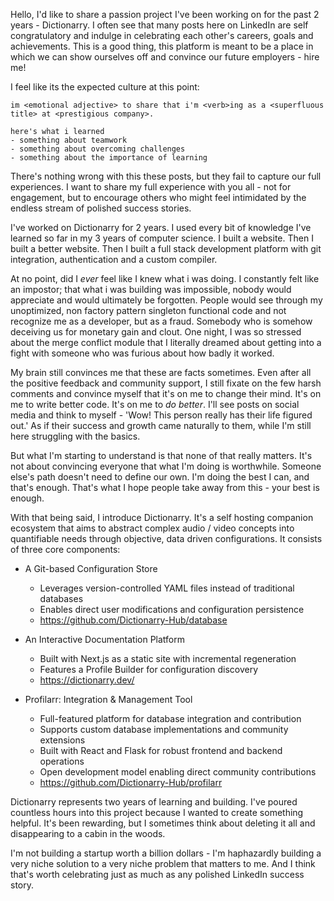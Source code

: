 Hello, I'd like to share a passion project I've been working on for the past 2 years - Dictionarry. I often see that many posts here on LinkedIn are self congratulatory and indulge in celebrating each other's careers, goals and achievements. This is a good thing, this platform is meant to be a place in which we can show ourselves off and convince our future employers - hire me! 

I feel like its the expected culture at this point:

```
im <emotional adjective> to share that i'm <verb>ing as a <superfluous title> at <prestigious company>.

here's what i learned
- something about teamwork
- something about overcoming challenges
- something about the importance of learning
```

There's nothing wrong with this these posts, but they fail to capture our full experiences. I want to share my full experience with you all - not for engagement, but to encourage others who might feel intimidated by the endless stream of polished success stories.

I've worked on Dictionarry for 2 years. I used every bit of knowledge I've learned so far in my 3 years of computer science. I built a website. Then I built a better website. Then I built a full stack development platform with git integration, authentication and a custom compiler.

At no point, did I *ever* feel like I knew what i was doing. I constantly felt like an impostor; that what i was building was impossible, nobody would appreciate and would ultimately be forgotten. People would see through my unoptimized, non factory pattern singleton functional code and not recognize me as a developer, but as a fraud. Somebody who is somehow deceiving us for monetary gain and clout. One night, I was so stressed about the merge conflict module that I literally dreamed about getting into a fight with someone who was furious about how badly it worked.

My brain still convinces me that these are facts sometimes. Even after all the positive feedback and community support, I still fixate on the few harsh comments and convince myself that it's on me to change their mind. It's on me to write better code. It's on me to _do better_. I'll see posts on social media and think to myself - 'Wow! This person really has their life figured out.' As if their success and growth came naturally to them, while I'm still here struggling with the basics.

But what I'm starting to understand is that none of that really matters. It's not about convincing everyone that what I'm doing is worthwhile. Someone else's path doesn't need to define our own. I'm doing the best I can, and that's enough. That's what I hope people take away from this - your best is enough.

With that being said, I introduce Dictionarry. It's a self hosting companion ecosystem that aims to abstract complex audio / video concepts into quantifiable needs through objective, data driven configurations. It consists of three core components:

- A Git-based Configuration Store
    - Leverages version-controlled YAML files instead of traditional databases
    - Enables direct user modifications and configuration persistence
    - https://github.com/Dictionarry-Hub/database

- An Interactive Documentation Platform
    - Built with Next.js as a static site with incremental regeneration
    - Features a Profile Builder for configuration discovery
    - https://dictionarry.dev/

- Profilarr: Integration & Management Tool
	- Full-featured platform for database integration and contribution
    - Supports custom database implementations and community extensions
    - Built with React and Flask for robust frontend and backend operations
    - Open development model enabling direct community contributions
    - https://github.com/Dictionarry-Hub/profilarr


Dictionarry represents two years of learning and building. I've poured countless hours into this project because I wanted to create something helpful. It's been rewarding, but I sometimes think about deleting it all and disappearing to a cabin in the woods.

I'm not building a startup worth a billion dollars - I'm haphazardly building a very niche solution to a very niche problem that matters to me. And I think that's worth celebrating just as much as any polished LinkedIn success story.